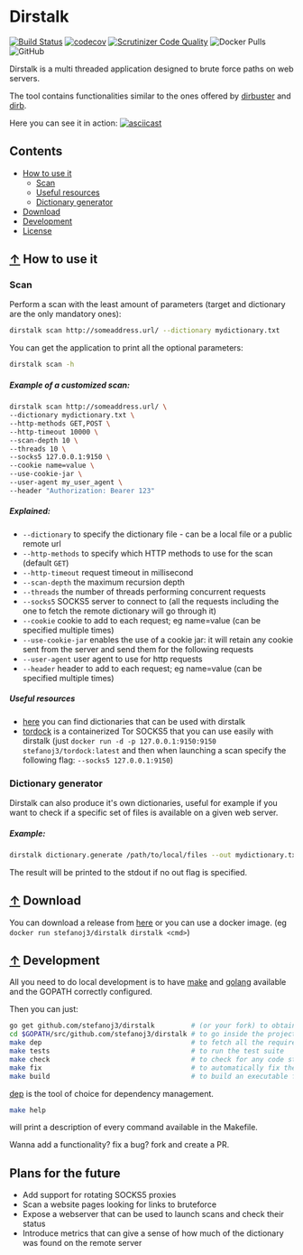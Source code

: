 # Dirstalk
[![Build Status](https://travis-ci.com/stefanoj3/dirstalk.svg?branch=master)](https://travis-ci.com/stefanoj3/dirstalk)
[![codecov](https://codecov.io/gh/stefanoj3/dirstalk/branch/master/graph/badge.svg)](https://codecov.io/gh/stefanoj3/dirstalk)
[![Scrutinizer Code Quality](https://scrutinizer-ci.com/g/stefanoj3/dirstalk/badges/quality-score.png?b=master)](https://scrutinizer-ci.com/g/stefanoj3/dirstalk/?branch=master)
![Docker Pulls](https://img.shields.io/docker/pulls/stefanoj3/dirstalk.svg)
![GitHub](https://img.shields.io/github/license/stefanoj3/dirstalk.svg)

Dirstalk is a multi threaded application designed to brute force paths on web servers.

The tool contains functionalities similar to the ones offered by
[dirbuster](https://www.owasp.org/index.php/Category:OWASP_DirBuster_Project) 
and [dirb](https://tools.kali.org/web-applications/dirb).

Here you can see it in action:
[![asciicast](https://asciinema.org/a/ehvNAUetjWbNExQegA2KPaHuY.svg)](https://asciinema.org/a/ehvNAUetjWbNExQegA2KPaHuY)

## Contents
- [How to use it](#-how-to-use-it)
    - [Scan](#scan)
    - [Useful resources](#useful-resources)
    - [Dictionary generator](#dictionary-generator)
- [Download](#-download)
- [Development](#-development)
- [License](https://github.com/stefanoj3/dirstalk/blob/master/LICENSE.md)

## [↑](#contents) How to use it

### Scan

Perform a scan with the least amount of parameters (target and dictionary are the only mandatory ones):
```bash
dirstalk scan http://someaddress.url/ --dictionary mydictionary.txt
```

You can get the application to print all the optional parameters:
```bash
dirstalk scan -h
```

##### Example of a customized scan:
```bash
dirstalk scan http://someaddress.url/ \
--dictionary mydictionary.txt \
--http-methods GET,POST \
--http-timeout 10000 \
--scan-depth 10 \
--threads 10 \
--socks5 127.0.0.1:9150 \
--cookie name=value \
--use-cookie-jar \
--user-agent my_user_agent \
--header "Authorization: Bearer 123"

```


##### Explained:
- `--dictionary` to specify the dictionary file - can be a local file or a public remote url
- `--http-methods` to specify which HTTP methods to use for the scan (default `GET`) 
- `--http-timeout` request timeout in millisecond
- `--scan-depth` the maximum recursion depth
- `--threads` the number of threads performing concurrent requests
- `--socks5` SOCKS5 server to connect to (all the requests including the one to fetch the remote dictionary will go through it)
- `--cookie` cookie to add to each request; eg name=value (can be specified multiple times)
- `--use-cookie-jar` enables the use of a cookie jar: it will retain any cookie sent from the server and send them for the following requests
- `--user-agent` user agent to use for http requests
- `--header` header to add to each request; eg name=value (can be specified multiple times)

##### Useful resources
- [here](https://github.com/dustyfresh/dictionaries/tree/master/DirBuster-Lists) you can find dictionaries that can be used with dirstalk
- [tordock](https://github.com/stefanoj3/tordock) is a containerized Tor SOCKS5 that you can use easily with dirstalk 
(just `docker run -d -p 127.0.0.1:9150:9150 stefanoj3/tordock:latest` and then when launching a
 scan specify the following flag: `--socks5 127.0.0.1:9150`)

### Dictionary generator
Dirstalk can also produce it's own dictionaries, useful for example if you
want to check if a specific set of files is available on a given web server.

##### Example:
```bash
dirstalk dictionary.generate /path/to/local/files --out mydictionary.txt
```
The result will be printed to the stdout if no out flag is specified.

## [↑](#contents) Download
You can download a release from [here](https://github.com/stefanoj3/dirstalk/releases)
or you can use a docker image. (eg `docker run stefanoj3/dirstalk dirstalk <cmd>`)


## [↑](#contents) Development
All you need to do local development is to have [make](https://www.gnu.org/software/make/)
and [golang](https://golang.org/) available and the GOPATH correctly configured.

Then you can just:
```bash
go get github.com/stefanoj3/dirstalk         # (or your fork) to obtain the source code
cd $GOPATH/src/github.com/stefanoj3/dirstalk # to go inside the project folder
make dep                                     # to fetch all the required tools and dependencies
make tests                                   # to run the test suite
make check                                   # to check for any code style issue
make fix                                     # to automatically fix the code style using goimports
make build                                   # to build an executable for your host OS (not tested under windows) 
```

[dep](https://github.com/golang/dep) is the tool of choice for dependency management.

```bash
make help
```
will print a description of every command available in the Makefile.

Wanna add a functionality? fix a bug? fork and create a PR.

## Plans for the future
- Add support for rotating SOCKS5 proxies
- Scan a website pages looking for links to bruteforce
- Expose a webserver that can be used to launch scans and check their status
- Introduce metrics that can give a sense of how much of the dictionary was found on the remote server
